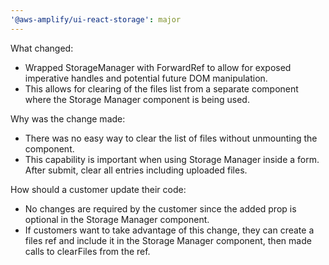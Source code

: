 ```yaml
---
'@aws-amplify/ui-react-storage': major
---
```


What changed:

- Wrapped StorageManager with ForwardRef to allow for exposed imperative handles and potential future DOM manipulation.
- This allows for clearing of the files list from a separate component where the Storage Manager component is being used.

Why was the change made:

- There was no easy way to clear the list of files without unmounting the component.
- This capability is important when using Storage Manager inside a form. After submit, clear all entries including uploaded files.

How should a customer update their code:

- No changes are required by the customer since the added prop is optional in the Storage Manager component.
- If customers want to take advantage of this change, they can create a files ref and include it in the Storage Manager component, then made calls to clearFiles from the ref.
